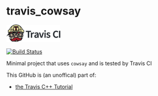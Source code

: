 # travis_cowsay

[![Travis CI logo](TravisCI.png)](https://travis-ci.org)

[![Build Status](https://travis-ci.org/richelbilderbeek/travis_cowsay.svg?branch=master)](https://travis-ci.org/richelbilderbeek/travis_cowsay)

Minimal project that uses `cowsay` and is tested by Travis CI

This GitHub is (an unoffical) part of:

 * [the Travis C++ Tutorial](https://github.com/richelbilderbeek/travis_cpp_tutorial)
